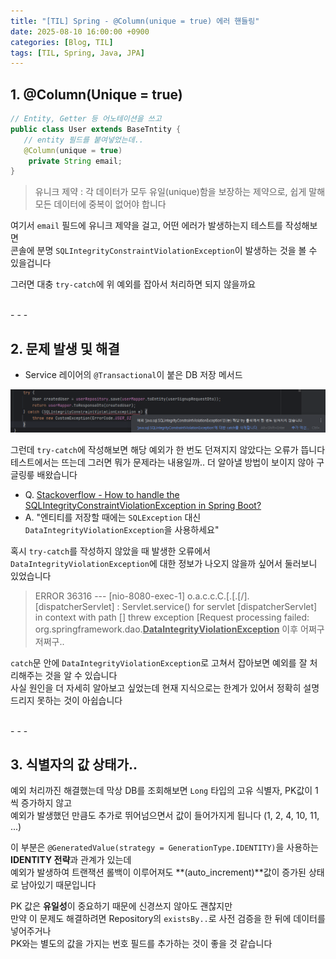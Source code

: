 ```yaml
---
title: "[TIL] Spring - @Column(unique = true) 에러 핸들링"
date: 2025-08-10 16:00:00 +0900
categories: [Blog, TIL]
tags: [TIL, Spring, Java, JPA]
---
```


## 1. @Column(Unique = true)

```java
// Entity, Getter 등 어노테이션을 쓰고
public class User extends BaseTntity {
   // entity 필드를 붙여넣었는데..
   @Column(unique = true)
    private String email;
}
```

> 유니크 제약 : 각 데이터가 모두 유일(unique)함을 보장하는 제약으로, 쉽게 말해 모든 데이터에 중복이 없어야 합니다  
  
여기서 `email` 필드에 유니크 제약을 걸고, 어떤 에러가 발생하는지 테스트를 작성해보면  
콘솔에 분명 `SQLIntegrityConstraintViolationException`이 발생하는 것을 볼 수 있을겁니다  
  
그러면 대충 `try-catch`에 위 예외를 잡아서 처리하면 되지 않을까요  

<br>
- - -
  
## 2. 문제 발생 및 해결  

- Service 레이어의 `@Transactional`이 붙은 DB 저장 메서드
  
![img](/assets/img/postimg2/postimg050.png)  
  
그런데 `try-catch`에 작성해보면 해당 예외가 한 번도 던져지지 않았다는 오류가 뜹니다  
테스트에서는 뜨는데 그러면 뭐가 문제라는 내용일까.. 더 알아낼 방법이 보이지 않아 구글링릏 배왔습니다  
  
- Q. [Stackoverflow - How to handle the SQLIntegrityConstraintViolationException in Spring Boot?](https://stackoverflow.com/questions/54035808/how-to-handle-the-sqlintegrityconstraintviolationexception-in-spring-boot)  
- A. "엔티티를 저장할 때에는 `SQLException` 대신 `DataIntegrityViolationException`을 사용하세요"  
  
혹시 `try-catch`를 작성하지 않았을 때 발생한 오류에서  
`DataIntegrityViolationException`에 대한 정보가 나오지 않을까 싶어서 둘러보니 있었습니다  
  
> ERROR 36316 --- [nio-8080-exec-1] o.a.c.c.C.[.[.[/].[dispatcherServlet] : Servlet.service() for servlet [dispatcherServlet] in context with path [] threw exception [Request processing failed: org.springframework.dao.**<u>DataIntegrityViolationException</u>** 이후 어쩌구저쩌구..
  
`catch`문 안에 `DataIntegrityViolationException`로 고쳐서 잡아보면 예외를 잘 처리해주는 것을 알 수 있습니다  
사실 원인을 더 자세히 알아보고 싶었는데 현재 지식으로는 한계가 있어서 정확히 설명드리지 못하는 것이 아쉽습니다  
  
  
<br>
- - -

## 3. 식별자의 값 상태가..
  
예외 처리까진 해결했는데 막상 DB를 조회해보면 `Long` 타입의 고유 식별자, PK값이 1씩 증가하지 않고  
예외가 발생했던 만큼도 추가로 뛰어넘으면서 값이 들어가지게 됩니다 (1, 2, 4, 10, 11, ...)  
  
이 부분은 `@GeneratedValue(strategy = GenerationType.IDENTITY)`을 사용하는 **IDENTITY 전략**과 관계가 있는데  
예외가 발생하여 트랜잭션 롤백이 이루어져도 **(auto_increment)**값이 증가된 상태로 남아있기 때문입니다  
  
PK 값은 **유일성**이 중요하기 때문에 신경쓰지 않아도 괜찮지만  
만약 이 문제도 해결하려면 Repository의 `existsBy..`로 사전 검증을 한 뒤에 데이터를 넣어주거나  
PK와는 별도의 값을 가지는 번호 필드를 추가하는 것이 좋을 것 같습니다  